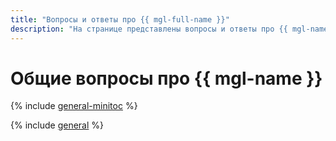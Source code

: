 ```yaml
---
title: "Вопросы и ответы про {{ mgl-full-name }}"
description: "На странице представлены вопросы и ответы про {{ mgl-name }}."
---
```


# Общие вопросы про {{ mgl-name }}

{% include [general-minitoc](../../_qa/managed-gitlab/minitoc/general.md) %}

{% include [general](../../_qa/managed-gitlab/general.md) %}
